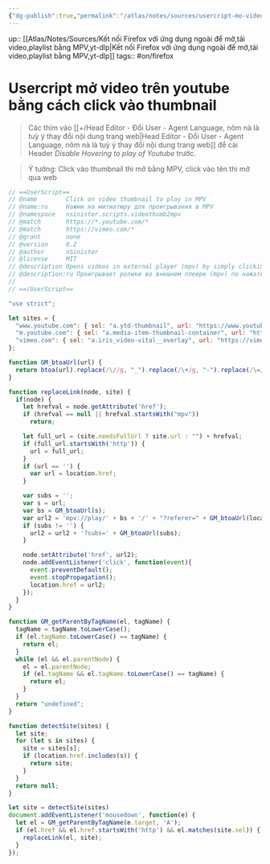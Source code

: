 ```yaml
---
{"dg-publish":true,"permalink":"/atlas/notes/sources/usercript-mo-video-tren-youtube-bang-cach-click-vao-thumbnail/"}
---
```


up:: [[Atlas/Notes/Sources/Kết nối Firefox với ứng dụng ngoài để mở,tải video,playlist bằng MPV,yt-dlp\|Kết nối Firefox với ứng dụng ngoài để mở,tải video,playlist bằng MPV,yt-dlp]] 
tags:: #on/firefox  

# Usercript mở video trên youtube bằng cách click vào thumbnail
> Các thím vào [[+/Head Editor - Đổi User - Agent Language, nôm nà là tuỳ ý thay đổi nội dung trang web\|Head Editor - Đổi User - Agent Language, nôm nà là tuỳ ý thay đổi nội dung trang web]] để cài Header *Disable Hovering to play of Youtube* trước.

> Ý tưởng: Click vào thumbnail thì mở bằng MPV, click vào tên thì mở qua web
```javascript
// ==UserScript==
// @name        Click on video thumbnail to play in MPV
// @name:ru     Нажми на митиатюру для проигрывания в MPV
// @namespace   nsinister.scripts.videothumb2mpv
// @match       https://*.youtube.com/*
// @match       https://vimeo.com/*
// @grant       none
// @version     0.2
// @author      nSinister
// @license     MIT
// @description Opens videos in external player (mpv) by simply clicking on a thumbnail.
// @description:ru Проигрывает ролики во внешнем плеере (mpv) по нажатию на миниатюру
//
// ==/UserScript==

"use strict";

let sites = {
  "www.youtube.com": { sel: "a.ytd-thumbnail", url: "https://www.youtube.com", needsFullUrl: true },
  "m.youtube.com": { sel: "a.media-item-thumbnail-container", url: "https://m.youtube.com", needsFullUrl: true },
  "vimeo.com": { sel: "a.iris_video-vital__overlay", url: "https://vimeo.com", needsFullUrl: false },
};

function GM_btoaUrl(url) {
  return btoa(url).replace(/\//g, "_").replace(/\+/g, "-").replace(/\=/g, "");
}

function replaceLink(node, site) {
  if(node) {
    let hrefval = node.getAttribute('href');
    if (hrefval == null || hrefval.startsWith("mpv"))
      return;

    let full_url = (site.needsFullUrl ? site.url : "") + hrefval;
    if (full_url.startsWith('http')) {
      url = full_url;
    }
    if (url == '') {
      var url = location.href;
    }

    var subs = '';
    var s = url;
    var bs = GM_btoaUrl(s);
    var url2 = 'mpv://play/' + bs + '/' + "?referer=" + GM_btoaUrl(location.href);
    if (subs != '') {
      url2 = url2 + '?subs=' + GM_btoaUrl(subs);
    }

    node.setAttribute('href', url2);
    node.addEventListener('click', function(event){
      event.preventDefault();
      event.stopPropagation();
      location.href = url2;
    });
  }
}

function GM_getParentByTagName(el, tagName) {
  tagName = tagName.toLowerCase();
  if (el.tagName.toLowerCase() == tagName) {
    return el;
  }
  while (el && el.parentNode) {
    el = el.parentNode;
    if (el.tagName && el.tagName.toLowerCase() == tagName) {
      return el;
    }
  }
  return "undefined";
}

function detectSite(sites) {
  let site;
  for (let s in sites) {
    site = sites[s];
    if (location.href.includes(s)) {
      return site;
    }
  }
  return null;
}

let site = detectSite(sites)
document.addEventListener('mousedown', function(e) {
  let el = GM_getParentByTagName(e.target, 'A');
  if (el.href && el.href.startsWith('http') && el.matches(site.sel)) {
    replaceLink(el, site);
  }
});
```